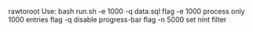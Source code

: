 rawtoroot
Use: bash run.sh -e 1000 -q data.sql
flag -e 1000    process only 1000 entries
flag -q         disable progress-bar
flag -n 5000    set nint filter 
